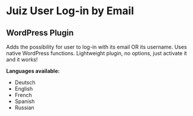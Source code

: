 Juiz User Log-in by Email
========================
WordPress Plugin 
---------

Adds the possibility for user to log-in with its email OR its username.
Uses native WordPress functions.
Lightweight plugin, no options, just activate it and it works!


**Languages available:**

* Deutsch
* English
* French
* Spanish
* Russian
